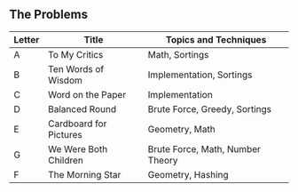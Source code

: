 ## The Problems

|  Letter | Title                     | Topics and Techniques                          |
|---------|---------------------------|-----------------------------|
|  A | To My Critics             | Math, Sortings                        |
|  B | Ten Words of Wisdom              | Implementation, Sortings                        |
|  C | Word on the Paper         |Implementation                    |
|  D | Balanced Round        |Brute Force, Greedy, Sortings                |
|  E | Cardboard for Pictures        |Geometry, Math              |
|  G | We Were Both Children      |Brute Force, Math, Number Theory            |
|  F | The Morning Star      |Geometry, Hashing           |

